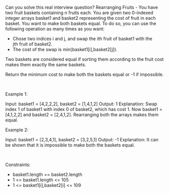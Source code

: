 Can you solve this real interview question? Rearranging Fruits - You have two fruit baskets containing n fruits each. You are given two 0-indexed integer arrays basket1 and basket2 representing the cost of fruit in each basket. You want to make both baskets equal. To do so, you can use the following operation as many times as you want:

 * Chose two indices i and j, and swap the ith fruit of basket1 with the jth fruit of basket2.
 * The cost of the swap is min(basket1[i],basket2[j]).

Two baskets are considered equal if sorting them according to the fruit cost makes them exactly the same baskets.

Return the minimum cost to make both the baskets equal or -1 if impossible.

 

Example 1:


Input: basket1 = [4,2,2,2], basket2 = [1,4,1,2]
Output: 1
Explanation: Swap index 1 of basket1 with index 0 of basket2, which has cost 1. Now basket1 = [4,1,2,2] and basket2 = [2,4,1,2]. Rearranging both the arrays makes them equal.


Example 2:


Input: basket1 = [2,3,4,1], basket2 = [3,2,5,1]
Output: -1
Explanation: It can be shown that it is impossible to make both the baskets equal.


 

Constraints:

 * basket1.length == basket2.length
 * 1 <= basket1.length <= 105
 * 1 <= basket1[i],basket2[i] <= 109